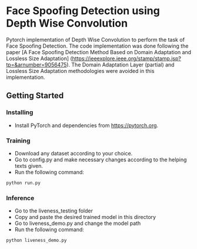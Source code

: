 # Face Spoofing Detection using Depth Wise Convolution
Pytorch implementation of Depth Wise Convolution to perform the task of Face Spoofing Detection. The code implementation was done following the paper [A Face Spoofing Detection Method Based on Domain Adaptation and Lossless Size Adaptation] (https://ieeexplore.ieee.org/stamp/stamp.jsp?tp=&arnumber=9056475). The Domain Adaptation Layer (partial) and Lossless Size Adaptation methodologies were avoided in this implementation.

## Getting Started
### Installing
- Install PyTorch and dependencies from https://pytorch.org.

### Training
- Download any dataset according to your choice.
- Go to config.py and make necessary changes according to the helping texts given.
- Run the following command:
```bash
python run.py
```

### Inference
- Go to the liveness_testing folder
- Copy and paste the desired trained model in this directory
- Go to liveness_demo.py and change the model path
- Run the following command:
```bash
python liveness_demo.py
```
